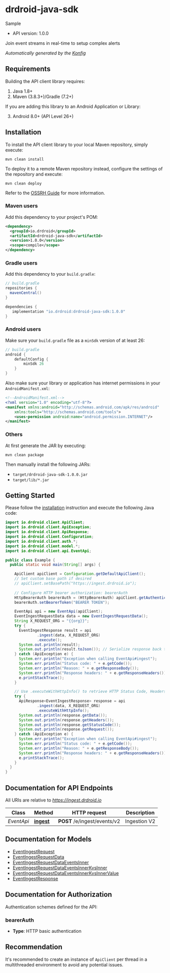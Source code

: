 # drdroid-java-sdk

Sample
- API version: 1.0.0

Join event streams in real-time to setup complex alerts


*Automatically generated by the [Konfig](https://konfigthis.com)*


## Requirements

Building the API client library requires:

1. Java 1.8+
2. Maven (3.8.3+)/Gradle (7.2+)

If you are adding this library to an Android Application or Library:

3. Android 8.0+ (API Level 26+)

## Installation

To install the API client library to your local Maven repository, simply execute:

```shell
mvn clean install
```

To deploy it to a remote Maven repository instead, configure the settings of the repository and execute:

```shell
mvn clean deploy
```

Refer to the [OSSRH Guide](http://central.sonatype.org/pages/ossrh-guide.html) for more information.

### Maven users

Add this dependency to your project's POM:

```xml
<dependency>
  <groupId>io.drdroid</groupId>
  <artifactId>drdroid-java-sdk</artifactId>
  <version>1.0.0</version>
  <scope>compile</scope>
</dependency>
```

### Gradle users

Add this dependency to your `build.gradle`:

```groovy
// build.gradle
repositories {
  mavenCentral()
}

dependencies {
   implementation "io.drdroid:drdroid-java-sdk:1.0.0"
}
```

### Android users

Make sure your `build.gradle` file as a `minSdk` version of at least 26:
```groovy
// build.gradle
android {
    defaultConfig {
        minSdk 26
    }
}
```

Also make sure your library or application has internet permissions in your `AndroidManifest.xml`:

```xml
<!--AndroidManifest.xml-->
<?xml version="1.0" encoding="utf-8"?>
<manifest xmlns:android="http://schemas.android.com/apk/res/android"
    xmlns:tools="http://schemas.android.com/tools">
    <uses-permission android:name="android.permission.INTERNET"/>
</manifest>
```

### Others

At first generate the JAR by executing:

```shell
mvn clean package
```

Then manually install the following JARs:

* `target/drdroid-java-sdk-1.0.0.jar`
* `target/lib/*.jar`

## Getting Started

Please follow the [installation](#installation) instruction and execute the following Java code:

```java
import io.drdroid.client.ApiClient;
import io.drdroid.client.ApiException;
import io.drdroid.client.ApiResponse;
import io.drdroid.client.Configuration;
import io.drdroid.client.auth.*;
import io.drdroid.client.model.*;
import io.drdroid.client.api.EventApi;

public class Example {
  public static void main(String[] args) {

    ApiClient apiClient = Configuration.getDefaultApiClient();
    // Set custom base path if desired
    // apiClient.setBasePath("https://ingest.drdroid.io");
    
    // Configure HTTP bearer authorization: bearerAuth
    HttpBearerAuth bearerAuth = (HttpBearerAuth) apiClient.getAuthentication("bearerAuth");
    bearerAuth.setBearerToken("BEARER TOKEN");

    EventApi api = new EventApi(apiClient);
    EventIngestRequestData data = new EventIngestRequestData();
    String X_REQUEST_ORG = "{{org}}";
    try {
      EventIngestResponse result = api
              .ingest(data, X_REQUEST_ORG)
              .execute();
      System.out.println(result);
      System.out.println(result.toJson()); // Serialize response back to JSON 
    } catch (ApiException e) {
      System.err.println("Exception when calling EventApi#ingest");
      System.err.println("Status code: " + e.getCode());
      System.err.println("Reason: " + e.getResponseBody());
      System.err.println("Response headers: " + e.getResponseHeaders());
      e.printStackTrace();
    }

    // Use .executeWithHttpInfo() to retrieve HTTP Status Code, Headers and Request 
    try {
      ApiResponse<EventIngestResponse> response = api
              .ingest(data, X_REQUEST_ORG)
              .executeWithHttpInfo();
      System.out.println(response.getData());
      System.out.println(response.getHeaders());
      System.out.println(response.getStatusCode());
      System.out.println(response.getRequest());
    } catch (ApiException e) {
      System.err.println("Exception when calling EventApi#ingest");
      System.err.println("Status code: " + e.getCode());
      System.err.println("Reason: " + e.getResponseBody());
      System.err.println("Response headers: " + e.getResponseHeaders());
      e.printStackTrace();
    }
  }
}
```

## Documentation for API Endpoints

All URIs are relative to *https://ingest.drdroid.io*

Class | Method | HTTP request | Description
------------ | ------------- | ------------- | -------------
*EventApi* | [**ingest**](docs/EventApi.md#ingest) | **POST** /e/ingest/events/v2 | Ingestion V2


## Documentation for Models

 - [EventIngestRequest](docs/EventIngestRequest.md)
 - [EventIngestRequestData](docs/EventIngestRequestData.md)
 - [EventIngestRequestDataEventsInner](docs/EventIngestRequestDataEventsInner.md)
 - [EventIngestRequestDataEventsInnerKvsInner](docs/EventIngestRequestDataEventsInnerKvsInner.md)
 - [EventIngestRequestDataEventsInnerKvsInnerValue](docs/EventIngestRequestDataEventsInnerKvsInnerValue.md)
 - [EventIngestResponse](docs/EventIngestResponse.md)


## Documentation for Authorization

Authentication schemes defined for the API:
### bearerAuth

- **Type**: HTTP basic authentication


## Recommendation

It's recommended to create an instance of `ApiClient` per thread in a multithreaded environment to avoid any potential issues.

